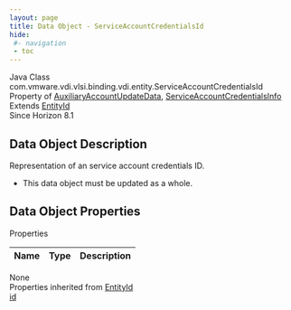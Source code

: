 ```yaml
---
layout: page
title: Data Object - ServiceAccountCredentialsId
hide:
 #- navigation
 - toc
---
```


  
  
  



Java Class
    com.vmware.vdi.vlsi.binding.vdi.entity.ServiceAccountCredentialsId  
Property of
     [AuxiliaryAccountUpdateData](vdi.utils.ADDomain.AuxiliaryAccountUpdateData.md#field_detail), [ServiceAccountCredentialsInfo](vdi.utils.ADDomain.ServiceAccountCredentialsInfo.md#field_detail)  
Extends
     [EntityId](vdi.EntityId.md)  
Since 
    Horizon 8.1

## Data Object Description 

Representation of an service account credentials ID. 

  * This data object must be updated as a whole.



## Data Object Properties

Properties

Name |  Type |  Description   
---|---|---  
None  
Properties inherited from [EntityId](vdi.EntityId.md)  
[id](vdi.EntityId.md#id)  
  
  

  
  


